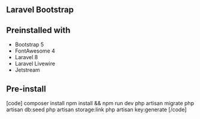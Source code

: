 ## Laravel Bootstrap

## Preinstalled with

- Bootstrap 5
- FontAwesome 4
- Laravel 8
- Laravel Livewire
- Jetstream

## Pre-install

[code]
composer install
npm install && npm run dev
php artisan migrate
php artisan db:seed
php artisan storage:link
php artisan key:generate
[/code]
